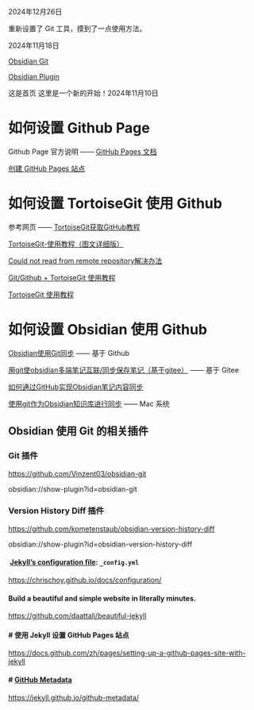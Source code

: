 2024年12月26日

重新设置了 Git 工具，摸到了一点使用方法。

2024年11月18日

[Obsidian Git](Obsidian%20Git.md)

[Obsidian Plugin](Obsidian%20Plugin.md)

这是首页
这里是一个新的开始！2024年11月10日

# 如何设置 Github Page

Github Page 官方说明 —— [GitHub Pages 文档](https://docs.github.com/zh/pages)

[创建 GitHub Pages 站点](https://docs.github.com/zh/pages/getting-started-with-github-pages/creating-a-github-pages-site)

# 如何设置 TortoiseGit 使用 Github

参考网页 —— [TortoiseGit获取GitHub教程](https://blog.csdn.net/u011966339/article/details/106250920)

[TortoiseGit-使用教程（图文详细版）](https://www.cnblogs.com/R-bear/p/17833975.html)

[Could not read from remote repository解决办法](https://blog.csdn.net/lord_y/article/details/98592811)

[Git/Github + TortoiseGit 使用教程](https://developer.aliyun.com/article/357080)

[TortoiseGit 使用教程](https://www.cnblogs.com/anayigeren/p/10177027.html)


# 如何设置 Obsidian 使用 Github

[Obsidian使用Git同步](https://blog.csdn.net/weixin_47711503/article/details/137544921) —— 基于 Github

[用git使obsidian多端笔记互联/同步保存笔记（基于gitee）](https://blog.csdn.net/m0_56544579/article/details/143241452) —— 基于 Gitee

[如何通过GitHub实现Obsidian笔记内容同步](https://zhuanlan.zhihu.com/p/698940284)

[使用git作为Obsidian知识库进行同步](https://www.zhihu.com/question/553934327/answer/3433921968) —— Mac 系统

## Obsidian 使用 Git 的相关插件

### Git 插件

https://github.com/Vinzent03/obsidian-git

obsidian://show-plugin?id=obsidian-git

### Version History Diff 插件

https://github.com/kometenstaub/obsidian-version-history-diff

obsidian://show-plugin?id=obsidian-version-history-diff

####  [Jekyll’s configuration file](https://jekyllrb.com/docs/configuration/): `_config.yml`

https://chrischoy.github.io/docs/configuration/

#### Build a beautiful and simple website in literally minutes.

https://github.com/daattali/beautiful-jekyll

#### # 使用 Jekyll 设置 GitHub Pages 站点

https://docs.github.com/zh/pages/setting-up-a-github-pages-site-with-jekyll

#### # [GitHub Metadata](http://jekyll.github.io/github-metadata/)

https://jekyll.github.io/github-metadata/